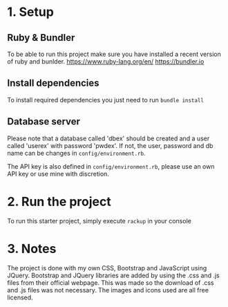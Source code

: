 # 1. Setup
## Ruby & Bundler
To be able to run this project make sure you have installed a recent version of ruby and bunlder.
https://www.ruby-lang.org/en/
https://bundler.io
## Install dependencies 
To install required dependencies you just need to run `bundle install`
## Database server
Please note that a database called 'dbex' should be created and a user called 'userex' with password 'pwdex'.
If not, the user, password and db name can be changes in `config/environment.rb`.

The API key is also defined in `config/environment.rb`, please use an own API key or use mine with discretion. 

# 2. Run the project
To run this starter project, simply execute `rackup` in your console

# 3. Notes
The project is done with my own CSS, Bootstrap and JavaScript using JQuery. Bootstrap and JQuery libraries are added by using the .css and .js files from their official webpage. This was made so the download of .css and .js files was not necessary.
The images and icons used are all free licensed.
